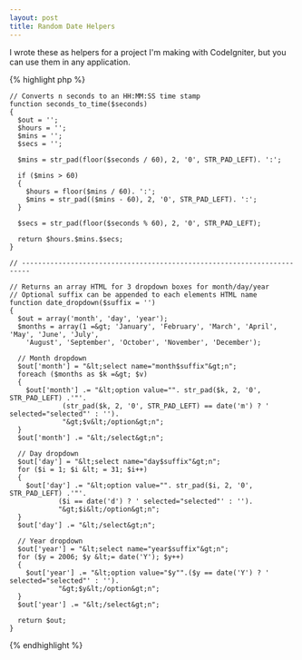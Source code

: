 ```yaml
---
layout: post
title: Random Date Helpers
---
```

I wrote these as helpers for a project I'm making with CodeIgniter, but you can use them in any application.

{% highlight php %}

    // Converts n seconds to an HH:MM:SS time stamp
    function seconds_to_time($seconds)
    {
      $out = '';
      $hours = '';
      $mins = '';
      $secs = '';

      $mins = str_pad(floor($seconds / 60), 2, '0', STR_PAD_LEFT). ':';

      if ($mins > 60)
      {
        $hours = floor($mins / 60). ':';
        $mins = str_pad(($mins - 60), 2, '0', STR_PAD_LEFT). ':';
      }

      $secs = str_pad(floor($seconds % 60), 2, '0', STR_PAD_LEFT);

      return $hours.$mins.$secs;
    }

    // ------------------------------------------------------------------------

    // Returns an array HTML for 3 dropdown boxes for month/day/year
    // Optional suffix can be appended to each elements HTML name
    function date_dropdown($suffix = '')
    {
      $out = array('month', 'day', 'year');
      $months = array(1 =&gt; 'January', 'February', 'March', 'April', 'May', 'June', 'July',
        'August', 'September', 'October', 'November', 'December');

      // Month dropdown
      $out['month'] = "&lt;select name="month$suffix"&gt;n";
      foreach ($months as $k =&gt; $v)
      {
        $out['month'] .= "&lt;option value="". str_pad($k, 2, '0', STR_PAD_LEFT) .'"'.
                 (str_pad($k, 2, '0', STR_PAD_LEFT) == date('m') ? ' selected="selected"' : '').
                 "&gt;$v&lt;/option&gt;n";
      }
      $out['month'] .= "&lt;/select&gt;n";

      // Day dropdown
      $out['day'] = "&lt;select name="day$suffix"&gt;n";
      for ($i = 1; $i &lt; = 31; $i++)
      {
        $out['day'] .= "&lt;option value="". str_pad($i, 2, '0', STR_PAD_LEFT) .'"'.
                ($i == date('d') ? ' selected="selected"' : '').
                "&gt;$i&lt;/option&gt;n";
      }
      $out['day'] .= "&lt;/select&gt;n";

      // Year dropdown
      $out['year'] = "&lt;select name="year$suffix"&gt;n";
      for ($y = 2006; $y &lt;= date('Y'); $y++)
      {
        $out['year'] .= "&lt;option value="$y"".($y == date('Y') ? ' selected="selected"' : '').
                "&gt;$y&lt;/option&gt;n";
      }
      $out['year'] .= "&lt;/select&gt;n";

      return $out;
    }
{% endhighlight %}
